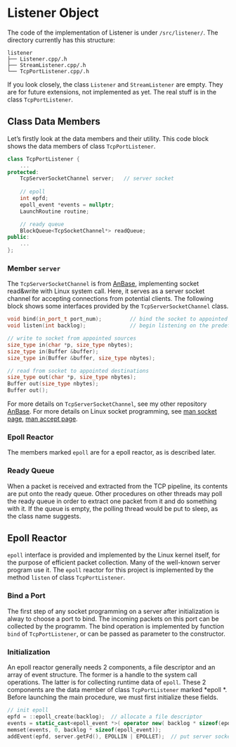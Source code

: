 # Listener Object

The code of the implementation of Listener is under `/src/listener/`. The directory currently has this structure:

```shell
listener
├── Listener.cpp/.h
├── StreamListener.cpp/.h
└── TcpPortListener.cpp/.h
```

If you look closely, the class `Listener` and `StreamListener` are empty. They are for future extensions, not implemented as yet. The real stuff is in the class `TcpPortListener`.

## Class Data Members

Let’s firstly look at the data members and their utility. This code block shows the data members of class `TcpPortListener`.

```cpp
class TcpPortListener {
    ...
protected:
    TcpServerSocketChannel server;   // server socket
        
    // epoll
    int epfd;                        
    epoll_event *events = nullptr;
    LaunchRoutine routine;

    // ready queue
    BlockQueue<TcpSocketChannel*> readQueue;
public:
    ...
};
```

### Member `server`

The `TcpServerSocketChannel` is from [AnBase](https://github.com/Anarion-zuo/AnBase), implementing socket read&write with Linux system call. Here, it serves as a server socket channel for accepting connections from potential clients. The following block shows some interfaces provided by the `TcpServerSocketChannel` class.

```cpp
void bind(in_port_t port_num);         // bind the socket to appointed port
void listen(int backlog);              // begin listening on the predefined port

// write to socket from appointed sources
size_type in(char *p, size_type nbytes);
size_type in(Buffer &buffer);
size_type in(Buffer &buffer, size_type nbytes);

// read from socket to appointed destinations
size_type out(char *p, size_type nbytes);
Buffer out(size_type nbytes);
Buffer out();
```

For more details on `TcpServerSocketChannel`, see my other repository [AnBase](https://github.com/Anarion-zuo/AnBase). For more details on Linux socket programming, see [man socket page](http://man7.org/linux/man-pages/man2/socket.2.html), [man accept page](http://man7.org/linux/man-pages/man2/accept.2.html).

### Epoll Reactor

The members marked `epoll` are for a epoll reactor, as is described later.

### Ready Queue

When a packet is received and extracted from the TCP pipeline, its contents are put onto the ready queue. Other procedures on other threads may poll the ready queue in order to extract one packet from it and do something with it. If the queue is empty, the polling thread would be put to sleep, as the class name suggests.

## Epoll Reactor

`epoll` interface is provided  and implemented by the Linux kernel itself, for the purpose of efficient packet collection. Many of the well-known server program use it. The `epoll` reactor for this project is implemented by the method `listen` of class `TcpPortListener`.

### Bind a Port

The first step of any socket programming on a server after initialization is alway to choose a port to bind. The incoming packets on this port can be collected by the programm. The bind operation is implemented by function `bind` of `TcpPortListener`, or can be passed as parameter to the constructor.

### Initialization

An epoll reactor generally needs 2 components, a file descriptor and an array of event structure. The former is a handle to the system call operations. The latter is for collecting runtime data of `epoll`. These 2 components are the data member of class `TcpPortListener` marked *epoll *. Before launching the main procedure, we must first initialize these fields.

```cpp
// init epoll
epfd = ::epoll_create(backlog);  // allocate a file descriptor
events = static_cast<epoll_event *>( operator new( backlog * sizeof(epoll_event) ) );  // allocate space for events
memset(events, 0, backlog * sizeof(epoll_event));
addEvent(epfd, server.getFd(), EPOLLIN | EPOLLET);  // put server socket onto the epoll tree
```

